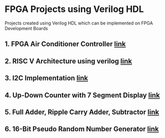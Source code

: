 # FPGA Projects using Verilog HDL

Projects created using Verilog HDL which can be implemented on FPGA Development Boards

## 1. FPGA Air Conditioner Controller [ link ](https://github.com/shreegw/FPGA-Thermostat-Controller)

## 2. RISC V Architecture using verilog [ link ](https://github.com/shreegw/RISC-V-Projects) 

## 3. I2C Implementation [ link ]() 

## 4. Up-Down Counter with 7 Segment Display [ link ](https://github.com/shreegw/Verilog-and-Projects/tree/main/2.%20Up-Down%20Counter%20)

## 5. Full Adder, Ripple Carry Adder, Subtractor [ link ](https://github.com/shreegw/FPGA-Projects/tree/main/Adder%2C%20RCA%2C%20Subtractor)

## 6. 16-Bit Pseudo Random Number Generator [ link ]()


